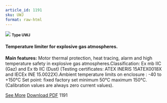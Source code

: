 ```yaml
---
article_id: 1191
sku: UWJ
format: raw-html
---
```

 <!--  <span class="tag-top">New</span> -->
 <img src="../new-images/Type-UWJ.jpg" class="card-imgs mb-2">
 <small class="text-grey mb-2"><b>Type UWJ</b> </small>
 <h4>Temperature limiter for explosive gas atmospheres.</h4>
 <p><b>Main features:</b> Motor thermal protection, heat tracing, alarm and high temperature safety in explosive gas atmospheres.Classification: Ex mb IIC (Gaz) and Ex tb IIC (Dust) (Testing certificates: ATEX INERIS 15ATEX0018X and IECEx INE 15.0022X).Ambient temperature limits on enclosure : -40 to +150&#xB0;C Set point: fixed factory set minimum 50&#xB0;C maximum 150&#xB0;C. (Calibration values are always zero current values).</p>
 <div class="btns">
 <a href="../en/uwj.html" class="btn-red">See More</a>
 <a href="../en/pdf/UWJ-EN-20150717.pdf" target="_blank" class="btn-red">Download PDF</a>
 <!-- <a href="javascript:void(0);" class="access-link"> Access full catalogue <i class="fa fa-external-link" aria-hidden="true"></i> </a> -->
 <span class="number-btn">1191</span>
 </div>
 